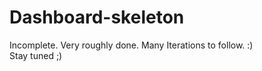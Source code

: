 Dashboard-skeleton
================== 

Incomplete. Very roughly done. Many Iterations to follow. :) <br>
Stay tuned ;)